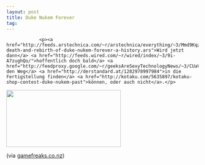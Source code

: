 ```yaml
---
layout: post
title: Duke Nukem Forever
tag: 
---
```



                <p><a href="http://feeds.arstechnica.com/~r/arstechnica/everything/~3/Mmd9KqzfjGI/the-death-and-rebirth-of-duke-nukem-forever-a-history.ars">Wird jetzt dann</a> <a href="http://feeds.wired.com/~r/wired/index/~3/9i-A7zughQo/">hoffentlich doch bald</a> <a href="http://feedproxy.google.com/~r/geeksAreSexyTechnologyNews/~3/CUaVcYEw794/">irgendwie den Weg</a> <a href="http://derstandard.at/1282978997984">in die Fertigstellung finden</a> <a href="http://kotaku.com/5635897/kotaku-shop-contest-duke-nukem-past">können, oder auch nicht</a>.</p>
<p><a href="/uploads/2010/09/dukenukem.jpg"><img class="alignnone size-medium wp-image-6837" title="dukenukem" src="/uploads/2010/09/dukenukem-300x150.jpg" alt="" width="300" height="150" /></a></p>
<p>(via <a href="http://blog.gamefreaks.co.nz/post/1110414798">gamefreaks.co.nz</a>)</p>
            
